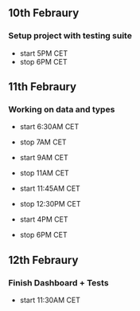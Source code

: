 ## 10th Febraury

### Setup project with testing suite

- start 5PM CET
- stop 6PM CET

## 11th Febraury

### Working on data and types

- start 6:30AM CET
- stop 7AM CET

- start 9AM CET
- stop 11AM CET

- start 11:45AM CET
- stop 12:30PM CET

- start 4PM CET
- stop 6PM CET

## 12th Febraury

### Finish Dashboard + Tests

- start 11:30AM CET

